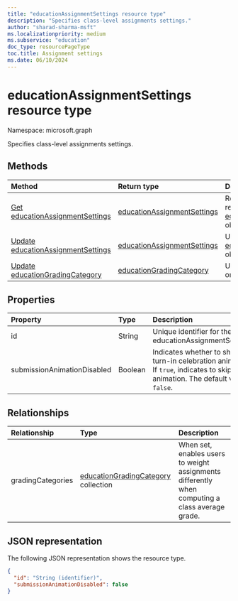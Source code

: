 ```yaml
---
title: "educationAssignmentSettings resource type"
description: "Specifies class-level assignments settings."
author: "sharad-sharma-msft"
ms.localizationpriority: medium
ms.subservice: "education"
doc_type: resourcePageType
toc.title: Assignment settings
ms.date: 06/10/2024
---
```


# educationAssignmentSettings resource type

Namespace: microsoft.graph

Specifies class-level assignments settings.

## Methods
|Method|Return type|Description|
|:---|:---|:---|
|[Get educationAssignmentSettings](../api/educationassignmentsettings-get.md)|[educationAssignmentSettings](../resources/educationassignmentsettings.md)|Read the properties and relationships of an [educationAssignmentSettings](../resources/educationassignmentsettings.md) object.|
|[Update educationAssignmentSettings](../api/educationassignmentsettings-update.md)|[educationAssignmentSettings](../resources/educationassignmentsettings.md)|Update the properties of an [educationAssignmentSettings](../resources/educationassignmentsettings.md) object.|
|[Update educationGradingCategory](../api/educationgradingcategory-update.md)|[educationGradingCategory](../resources/educationgradingcategory.md)|Update the gradingCategory on the assignment settings.|

## Properties
|Property|Type|Description|
|:---|:---|:---|
|id|String|Unique identifier for the educationAssignmentSettings.|
|submissionAnimationDisabled|Boolean|Indicates whether to show the turn-in celebration animation. If `true`, indicates to skip the animation. The default value is `false`.|

## Relationships
| Relationship | Type	|Description|
|:---------------|:--------|:----------|
|gradingCategories|[educationGradingCategory](educationgradingcategory.md) collection| When set, enables users to weight assignments differently when computing a class average grade.|

## JSON representation
The following JSON representation shows the resource type.
<!-- {
  "blockType": "resource",
  "keyProperty": "id",
  "@odata.type": "microsoft.graph.educationAssignmentSettings",
  "openType": false
}
-->
``` json
{
  "id": "String (identifier)",
  "submissionAnimationDisabled": false
}
```

